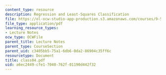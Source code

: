 ```yaml
---
content_type: resource
description: Regression and Least-Squares Classification
file: https://ol-ocw-studio-app-production.s3.amazonaws.com/courses/9-520-statistical-learning-theory-and-applications-spring-2003/a6ec2449cfe17040762f01190d442f32_class04.pdf
file_type: application/pdf
learning_resource_types:
- Lecture Notes
ocw_type: OCWFile
parent_title: Lecture Notes
parent_type: CourseSection
parent_uid: c3405bb5-75a1-6db6-0da2-86904c35ff6c
resourcetype: Document
title: class04.pdf
uid: a6ec2449-cfe1-7040-762f-01190d442f32
---
```

